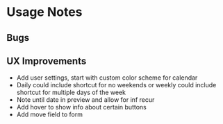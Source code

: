 # Usage Notes
## Bugs
## UX Improvements
- Add user settings, start with custom color scheme for calendar
- Daily could include shortcut for no weekends or weekly could include shortcut for multiple days of the week
- Note until date in preview and allow for inf recur
- Add hover to show info about certain buttons
- Add move field to form
